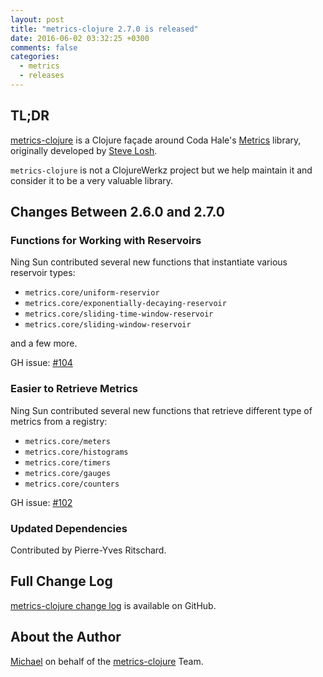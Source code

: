 ```yaml
---
layout: post
title: "metrics-clojure 2.7.0 is released"
date: 2016-06-02 03:32:25 +0300
comments: false
categories:
  - metrics
  - releases
---
```


## TL;DR

[metrics-clojure](https://github.com/sjl/metrics-clojure/) is a Clojure façade around Coda Hale's [Metrics](http://metrics.codahale.com) library,
originally developed by [Steve Losh](http://stevelosh.com/).

`metrics-clojure` is not a ClojureWerkz project but we help maintain it
and consider it to be a very valuable library.


## Changes Between 2.6.0 and 2.7.0

### Functions for Working with Reservoirs

Ning Sun contributed several new functions that instantiate
various reservoir types:

 * `metrics.core/uniform-reservior`
 * `metrics.core/exponentially-decaying-reservoir`
 * `metrics.core/sliding-time-window-reservoir`
 * `metrics.core/sliding-window-reservoir`

and a few more.

GH issue: [#104](https://github.com/sjl/metrics-clojure/pull/104)

### Easier to Retrieve Metrics

Ning Sun contributed several new functions that retrieve different
type of metrics from a registry:

 * `metrics.core/meters`
 * `metrics.core/histograms`
 * `metrics.core/timers`
 * `metrics.core/gauges`
 * `metrics.core/counters`

GH issue: [#102](https://github.com/sjl/metrics-clojure/pull/102)

### Updated Dependencies

Contributed by Pierre-Yves Ritschard.



## Full Change Log

[metrics-clojure change log](https://github.com/sjl/metrics-clojure/blob/master/ChangeLog.md) is available on GitHub.


## About the Author

[Michael](http://twitter.com/michaelklishin) on behalf of the [metrics-clojure](https://github.com/sjl/metrics-clojure) Team.

